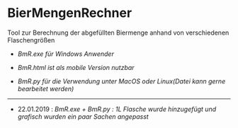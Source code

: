 # BierMengenRechner
Tool zur Berechnung der abgefüllten Biermenge anhand von verschiedenen Flaschengrößen

- *BmR.exe für Windows Anwender*

 - *BmR.html ist als mobile Version nutzbar*
 
 - *BmR.py für die Verwendung unter MacOS oder Linux(Datei kann gerne bearbeitet werden)*
 
 -----------------------------------------------------------------------------------------------------------------------------------------
                                             
 - 22.01.2019 : *BmR.exe + BmR.py : 1L Flasche wurde hinzugefügt und grafisch wurden ein paar Sachen angepasst*
